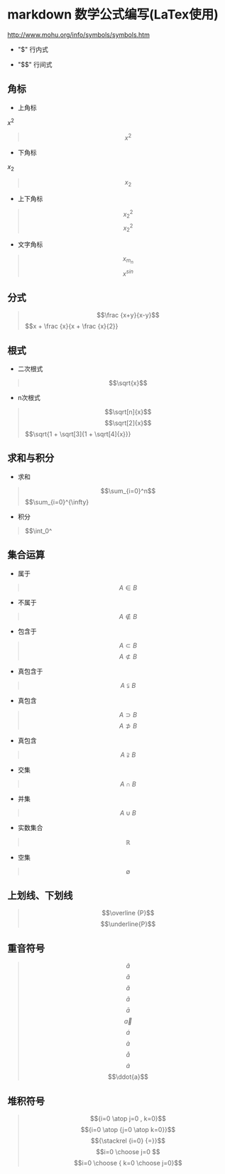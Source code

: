 # markdown 数学公式编写(LaTex使用)

http://www.mohu.org/info/symbols/symbols.htm

* "$" 行内式

* "$$" 行间式

## 角标

* 上角标

$x^{2}$
>$$x^{2}$$

* 下角标

$x_{2}$
>$$x_{2}$$

* 上下角标

>$$x_{2}^{2}$$
>$$x^{2}_{2}$$

* 文字角标

>$$x_{m_{n}}$$
>$$x^{sin}$$

## 分式

>$$\frac {x+y}{x-y}$$
>$$x + \frac {x}{x + \frac {x}{2}}

## 根式

* 二次根式
  
>$$\sqrt{x}$$

* n次根式

>$$\sqrt[n]{x}$$
>$$\sqrt[2]{x}$$
>$$\sqrt{1 + \sqrt[3]{1 + \sqrt[4]{x}}}

## 求和与积分

* 求和

>$$\sum_{i=0}^n$$
>$$\sum_{i=0}^{\infty}

* 积分

>$$\int_0^

## 集合运算

* 属于

> $$A \in B$$

* 不属于

> $$A \not\in B$$

* 包含于

> $$A \subset B$$
> $$A \not\subset B$$

* 真包含于

> $$A \subsetneqq B$$

* 真包含

> $$A \supset B$$
> $$A \not\supset B$$

* 真包含

> $$A \supsetneqq B$$

* 交集

> $$A \cap B $$

* 并集

> $$A \cup B$$

* 实数集合

> $$\mathbb{R} $$

* 空集

> $$\emptyset$$

## 上划线、下划线

> $$\overline {P}$$
> $$\underline{P}$$

## 重音符号

> $$\hat{a}$$
> $$\check{a}$$
> $$\breve{a}$$
> $$\tilde{a}$$
> $$\bar{a}$$
> $$\vec{a}$$
> $$\acute{a}$$
> $$\grave{a}$$
> $$\mathring{a}$$
> $$\dot{a}$$
> $$\ddot{a}$$

## 堆积符号

> $${i=0 \atop j=0 , k=0}$$
> $${i=0 \atop {j=0 \atop k=0}}$$
> $${\stackrel {i=0} {=}}$$
>$$i=0 \choose j=0 $$
>$$i=0 \choose { k=0 \choose j=0}$$